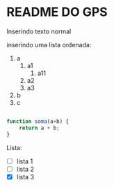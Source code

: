# README DO GPS

Inserindo texto normal

inserindo uma lista ordenada:
1. a
    1. a1
        1. a11
    2. a2
    3. a3
2. b
3. c

``` javascript

function soma(a+b) {
    return a + b;
}

```

Lista:

- [ ] lista 1
- [ ] lista 2
- [X] lista 3
